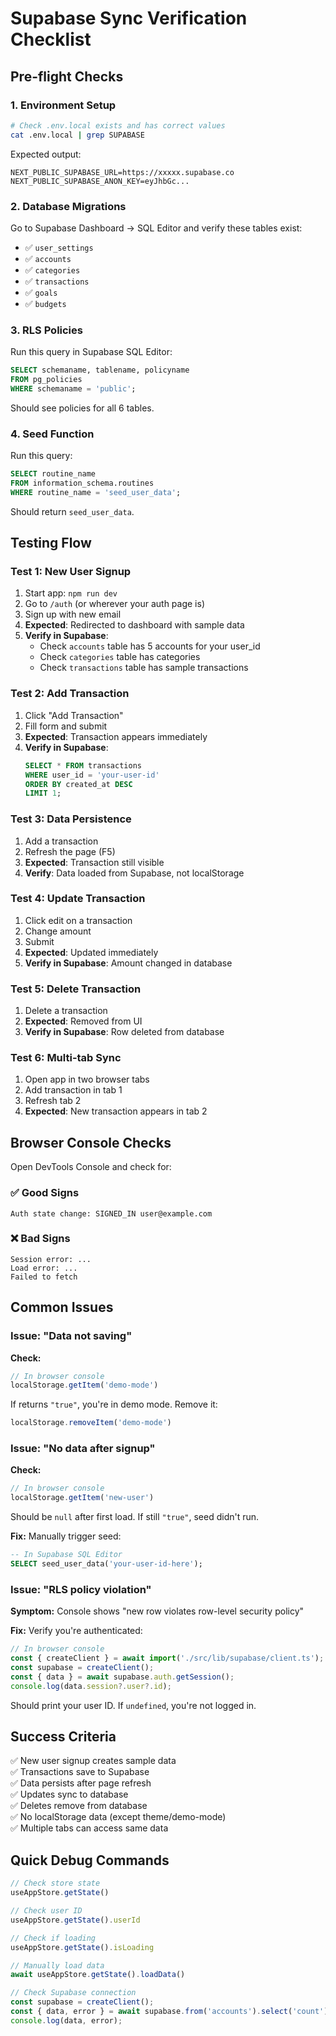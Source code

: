 # Supabase Sync Verification Checklist

## Pre-flight Checks

### 1. Environment Setup
```bash
# Check .env.local exists and has correct values
cat .env.local | grep SUPABASE
```

Expected output:
```
NEXT_PUBLIC_SUPABASE_URL=https://xxxxx.supabase.co
NEXT_PUBLIC_SUPABASE_ANON_KEY=eyJhbGc...
```

### 2. Database Migrations
Go to Supabase Dashboard → SQL Editor and verify these tables exist:
- ✅ `user_settings`
- ✅ `accounts`
- ✅ `categories`
- ✅ `transactions`
- ✅ `goals`
- ✅ `budgets`

### 3. RLS Policies
Run this query in Supabase SQL Editor:
```sql
SELECT schemaname, tablename, policyname 
FROM pg_policies 
WHERE schemaname = 'public';
```

Should see policies for all 6 tables.

### 4. Seed Function
Run this query:
```sql
SELECT routine_name 
FROM information_schema.routines 
WHERE routine_name = 'seed_user_data';
```

Should return `seed_user_data`.

## Testing Flow

### Test 1: New User Signup
1. Start app: `npm run dev`
2. Go to `/auth` (or wherever your auth page is)
3. Sign up with new email
4. **Expected**: Redirected to dashboard with sample data
5. **Verify in Supabase**: 
   - Check `accounts` table has 5 accounts for your user_id
   - Check `categories` table has categories
   - Check `transactions` table has sample transactions

### Test 2: Add Transaction
1. Click "Add Transaction"
2. Fill form and submit
3. **Expected**: Transaction appears immediately
4. **Verify in Supabase**: 
   ```sql
   SELECT * FROM transactions 
   WHERE user_id = 'your-user-id' 
   ORDER BY created_at DESC 
   LIMIT 1;
   ```

### Test 3: Data Persistence
1. Add a transaction
2. Refresh the page (F5)
3. **Expected**: Transaction still visible
4. **Verify**: Data loaded from Supabase, not localStorage

### Test 4: Update Transaction
1. Click edit on a transaction
2. Change amount
3. Submit
4. **Expected**: Updated immediately
5. **Verify in Supabase**: Amount changed in database

### Test 5: Delete Transaction
1. Delete a transaction
2. **Expected**: Removed from UI
3. **Verify in Supabase**: Row deleted from database

### Test 6: Multi-tab Sync
1. Open app in two browser tabs
2. Add transaction in tab 1
3. Refresh tab 2
4. **Expected**: New transaction appears in tab 2

## Browser Console Checks

Open DevTools Console and check for:

### ✅ Good Signs
```
Auth state change: SIGNED_IN user@example.com
```

### ❌ Bad Signs
```
Session error: ...
Load error: ...
Failed to fetch
```

## Common Issues

### Issue: "Data not saving"
**Check:**
```javascript
// In browser console
localStorage.getItem('demo-mode')
```
If returns `"true"`, you're in demo mode. Remove it:
```javascript
localStorage.removeItem('demo-mode')
```

### Issue: "No data after signup"
**Check:**
```javascript
// In browser console
localStorage.getItem('new-user')
```
Should be `null` after first load. If still `"true"`, seed didn't run.

**Fix:** Manually trigger seed:
```sql
-- In Supabase SQL Editor
SELECT seed_user_data('your-user-id-here');
```

### Issue: "RLS policy violation"
**Symptom:** Console shows "new row violates row-level security policy"

**Fix:** Verify you're authenticated:
```javascript
// In browser console
const { createClient } = await import('./src/lib/supabase/client.ts');
const supabase = createClient();
const { data } = await supabase.auth.getSession();
console.log(data.session?.user?.id);
```

Should print your user ID. If `undefined`, you're not logged in.

## Success Criteria

✅ New user signup creates sample data  
✅ Transactions save to Supabase  
✅ Data persists after page refresh  
✅ Updates sync to database  
✅ Deletes remove from database  
✅ No localStorage data (except theme/demo-mode)  
✅ Multiple tabs can access same data  

## Quick Debug Commands

```javascript
// Check store state
useAppStore.getState()

// Check user ID
useAppStore.getState().userId

// Check if loading
useAppStore.getState().isLoading

// Manually load data
await useAppStore.getState().loadData()

// Check Supabase connection
const supabase = createClient();
const { data, error } = await supabase.from('accounts').select('count');
console.log(data, error);
```
